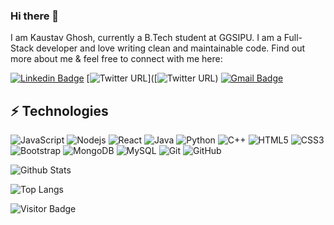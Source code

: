 ### Hi there 👋

I am Kaustav Ghosh, currently a B.Tech student at GGSIPU. I am a Full-Stack developer and love writing clean and maintainable code. Find out more about me & feel free to connect with me here:

[![Linkedin Badge](https://img.shields.io/badge/-Kaustav-blue?style=flat-square&logo=Linkedin&logoColor=white&link=https://www.linkedin.com/in/kaustav-ghosh-846881227/)](https://www.linkedin.com/in/kaustav-ghosh-846881227)
[![Twitter URL](https://img.shields.io/twitter/url/https/twitter.com/kaustav812004.svg?style=social&label=Follow%20%40kaustav812004)]([![Twitter URL](https://twitter.com/kaustav812004))
[![Gmail Badge](https://img.shields.io/badge/-kaustav812004@gmail.com-c14438?style=flat-square&logo=Gmail&logoColor=white&link=mailto:kaustav812004@gmail.com)](mailto:kaustav812004@@gmail.com)


## ⚡ Technologies

![JavaScript](https://img.shields.io/badge/-JavaScript-black?style=flat-square&logo=javascript)
![Nodejs](https://img.shields.io/badge/-Nodejs-black?style=flat-square&logo=Node.js)
![React](https://img.shields.io/badge/-React-black?style=flat-square&logo=react)
![Java](https://img.shields.io/badge/-Java-00599C?style=flat-square&logo=Java)
![Python](https://img.shields.io/badge/-Python-black?style=flat-square&logo=Python)
![C++](https://img.shields.io/badge/-C++-00599C?style=flat-square&logo=c)
![HTML5](https://img.shields.io/badge/-HTML5-E34F26?style=flat-square&logo=html5&logoColor=white)
![CSS3](https://img.shields.io/badge/-CSS3-1572B6?style=flat-square&logo=css3)
![Bootstrap](https://img.shields.io/badge/-Bootstrap-563D7C?style=flat-square&logo=bootstrap)
![MongoDB](https://img.shields.io/badge/-MongoDB-black?style=flat-square&logo=mongodb)
![MySQL](https://img.shields.io/badge/-MySQL-black?style=flat-square&logo=mysql)
![Git](https://img.shields.io/badge/-Git-black?style=flat-square&logo=git)
![GitHub](https://img.shields.io/badge/-GitHub-181717?style=flat-square&logo=github)


![Github Stats](https://github-readme-stats.vercel.app/api?username=kaustav812004&count_private=true&show_icons=true&include_all_commits=true)


![Top Langs](https://github-readme-stats.vercel.app/api/top-langs/?username=kaustav812004&hide=TeX&layout=compact)

![Visitor Badge](https://visitor-badge.laobi.icu/badge?page_id=kaustav812004.kaustav812004)
